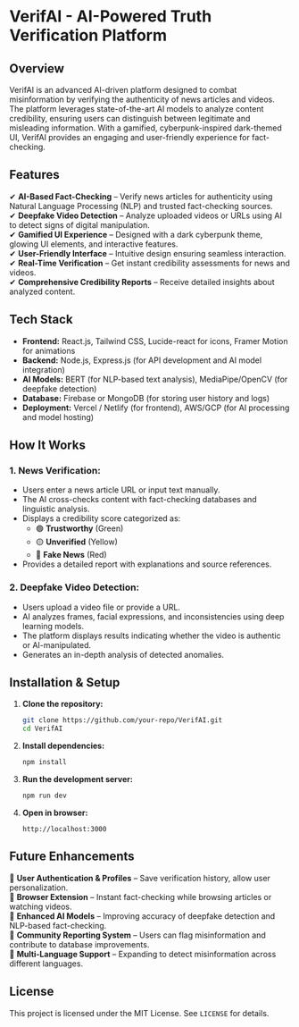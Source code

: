 # VerifAI - AI-Powered Truth Verification Platform

## Overview
VerifAI is an advanced AI-driven platform designed to combat misinformation by verifying the authenticity of news articles and videos. The platform leverages state-of-the-art AI models to analyze content credibility, ensuring users can distinguish between legitimate and misleading information. With a gamified, cyberpunk-inspired dark-themed UI, VerifAI provides an engaging and user-friendly experience for fact-checking.

## Features
✔ **AI-Based Fact-Checking** – Verify news articles for authenticity using Natural Language Processing (NLP) and trusted fact-checking sources.  
✔ **Deepfake Video Detection** – Analyze uploaded videos or URLs using AI to detect signs of digital manipulation.  
✔ **Gamified UI Experience** – Designed with a dark cyberpunk theme, glowing UI elements, and interactive features.  
✔ **User-Friendly Interface** – Intuitive design ensuring seamless interaction.  
✔ **Real-Time Verification** – Get instant credibility assessments for news and videos.  
✔ **Comprehensive Credibility Reports** – Receive detailed insights about analyzed content.  

## Tech Stack
- **Frontend:** React.js, Tailwind CSS, Lucide-react for icons, Framer Motion for animations
- **Backend:** Node.js, Express.js (for API development and AI model integration)
- **AI Models:** BERT (for NLP-based text analysis), MediaPipe/OpenCV (for deepfake detection)
- **Database:** Firebase or MongoDB (for storing user history and logs)
- **Deployment:** Vercel / Netlify (for frontend), AWS/GCP (for AI processing and model hosting)

## How It Works
### 1. **News Verification:**
   - Users enter a news article URL or input text manually.
   - The AI cross-checks content with fact-checking databases and linguistic analysis.
   - Displays a credibility score categorized as:
     - 🟢 **Trustworthy** (Green)
     - 🟡 **Unverified** (Yellow)
     - 🔴 **Fake News** (Red)
   - Provides a detailed report with explanations and source references.
   
### 2. **Deepfake Video Detection:**
   - Users upload a video file or provide a URL.
   - AI analyzes frames, facial expressions, and inconsistencies using deep learning models.
   - The platform displays results indicating whether the video is authentic or AI-manipulated.
   - Generates an in-depth analysis of detected anomalies.
   
## Installation & Setup
1. **Clone the repository:**
   ```sh
   git clone https://github.com/your-repo/VerifAI.git
   cd VerifAI
   ```
2. **Install dependencies:**
   ```sh
   npm install
   ```
3. **Run the development server:**
   ```sh
   npm run dev
   ```
4. **Open in browser:**
   ```
   http://localhost:3000
   ```

## Future Enhancements
🚀 **User Authentication & Profiles** – Save verification history, allow user personalization.  
🚀 **Browser Extension** – Instant fact-checking while browsing articles or watching videos.  
🚀 **Enhanced AI Models** – Improving accuracy of deepfake detection and NLP-based fact-checking.  
🚀 **Community Reporting System** – Users can flag misinformation and contribute to database improvements.  
🚀 **Multi-Language Support** – Expanding to detect misinformation across different languages.  

## License
This project is licensed under the MIT License. See `LICENSE` for details.
